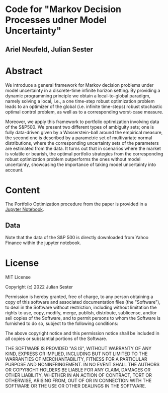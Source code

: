 # Code for "Markov Decision Processes udner Model Uncertainty"

## Ariel Neufeld, Julian Sester

# Abstract

We introduce a general framework for Markov decision problems under model uncertainty in a discrete-time infinite horizon setting. 
By providing a dynamic programming principle we obtain a local-to-global paradigm, namely solving a local, i.e., a one time-step robust optimization problem leads to an optimizer of the global (i.e. infinite time-steps) robust stochastic optimal control problem, as well as to a corresponding worst-case measure.

Moreover, we apply this  framework to portfolio optimization involving data of the S&P500. We present two different types of ambiguity sets; one is fully data-driven given by a Wasserstein-ball around the empirical measure, the second one is described by a parametric set of multivariate normal distributions, where the corresponding uncertainty sets of the parameters are estimated from the data.
It turns out that in scenarios where the market is volatile or bearish, the optimal portfolio strategies from the corresponding robust optimization problem outperforms the ones without model uncertainty, showcasing the importance of taking model uncertainty into account.


# Content

The Portfolio Optimization procedure from the paper is provided in a [Jupyter Notebook]([https://github.com/juliansester/nga/blob/main/Example%20Butterfly.ipynb](https://github.com/juliansester/Robust-Portfolio-Optimization/blob/main/Portfolio_Optimization.ipynb)).


## Data
Note that the data of the S&P 500 is directly downloaded from Yahoo Finance within the jupyter notebook.

# License

MIT License

Copyright (c) 2022 Julian Sester

Permission is hereby granted, free of charge, to any person obtaining a copy of this software and associated documentation files (the "Software"), to deal in the Software without restriction, including without limitation the rights to use, copy, modify, merge, publish, distribute, sublicense, and/or sell copies of the Software, and to permit persons to whom the Software is furnished to do so, subject to the following conditions:

The above copyright notice and this permission notice shall be included in all copies or substantial portions of the Software.

THE SOFTWARE IS PROVIDED "AS IS", WITHOUT WARRANTY OF ANY KIND, EXPRESS OR IMPLIED, INCLUDING BUT NOT LIMITED TO THE WARRANTIES OF MERCHANTABILITY, FITNESS FOR A PARTICULAR PURPOSE AND NONINFRINGEMENT. IN NO EVENT SHALL THE AUTHORS OR COPYRIGHT HOLDERS BE LIABLE FOR ANY CLAIM, DAMAGES OR OTHER LIABILITY, WHETHER IN AN ACTION OF CONTRACT, TORT OR OTHERWISE, ARISING FROM, OUT OF OR IN CONNECTION WITH THE SOFTWARE OR THE USE OR OTHER DEALINGS IN THE SOFTWARE.
